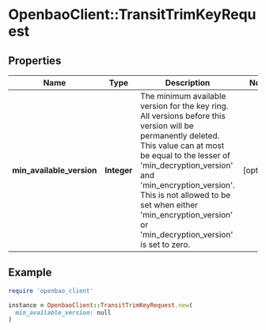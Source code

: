 # OpenbaoClient::TransitTrimKeyRequest

## Properties

| Name | Type | Description | Notes |
| ---- | ---- | ----------- | ----- |
| **min_available_version** | **Integer** | The minimum available version for the key ring. All versions before this version will be permanently deleted. This value can at most be equal to the lesser of &#39;min_decryption_version&#39; and &#39;min_encryption_version&#39;. This is not allowed to be set when either &#39;min_encryption_version&#39; or &#39;min_decryption_version&#39; is set to zero. | [optional] |

## Example

```ruby
require 'openbao_client'

instance = OpenbaoClient::TransitTrimKeyRequest.new(
  min_available_version: null
)
```

